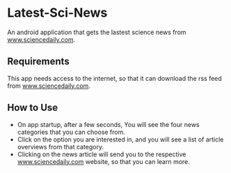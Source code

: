 # Latest-Sci-News

An android application that gets the lastest science news from www.sciencedaily.com. 

## Requirements

This app needs access to the internet, so that it can download the rss feed from www.sciencedaily.com.

## How to Use

 * On app startup, after a few seconds, You will see the four news categories that you can choose from. 
 * Click on the option you are interested in, and you will see a list of article overviews from that category. 
 * Clicking on the news article will send you to the respective www.sciencedaily.com website, so that you can learn more.




